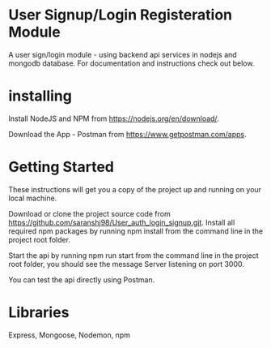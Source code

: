 # User Signup/Login Registeration Module
A user sign/login module - using backend api services in nodejs and mongodb database. For documentation and instructions check out below.

# installing
Install NodeJS and NPM from  https://nodejs.org/en/download/.

Download the App - Postman from https://www.getpostman.com/apps.

# Getting Started
These instructions will get you a copy of the project up and running on your local machine.

Download or clone the project source code from https://github.com/saranshj98/User_auth_login_signup.git.
Install all required npm packages by running npm install from the command line in the project root folder.

Start the api by running npm run start from the command line in the project root folder, you should see the message Server listening on port 3000.

You can test the api directly using Postman.

# Libraries
Express, Mongoose, Nodemon, npm